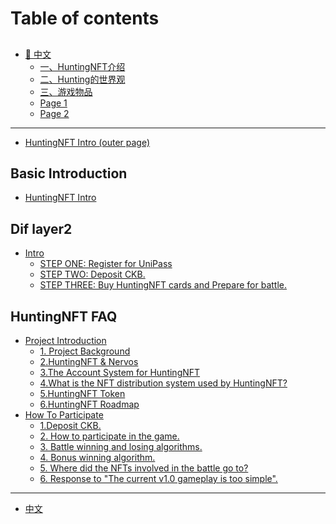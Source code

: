 # Table of contents

##

* [📔 中文](README.md)
  * [一、HuntingNFT介绍](undefined/zhong-wen/page-2.md)
  * [二、Hunting的世界观](undefined/zhong-wen/er-hunting-de-shi-jie-guan.md)
  * [三、游戏物品](undefined/zhong-wen/san-you-xi-wu-pin.md)
  * [Page 1](undefined/zhong-wen/page-1.md)
  * [Page 2](<undefined/zhong-wen/page-2 (1).md>)

***

* [HuntingNFT Intro (outer page)](<README (1).md>)

## Basic Introduction

* [HuntingNFT Intro](basic-introduction/huntingnft-intro.md)

## Dif layer2

* [Intro](dif-layer2/intro/README.md)
  * [STEP ONE: Register for UniPass](dif-layer2/intro/step-one-register-for-unipass.md)
  * [STEP TWO:  Deposit CKB.](dif-layer2/intro/step-two-deposit-ckb..md)
  * [STEP THREE: Buy HuntingNFT cards and Prepare for battle.](dif-layer2/intro/step-three-buy-huntingnft-cards-and-prepare-for-battle..md)

## HuntingNFT FAQ

* [Project Introduction](huntingnft-faq/project-introduction/README.md)
  * [1. Project Background](huntingnft-faq/project-introduction/1.-project-background.md)
  * [2.HuntingNFT & Nervos](huntingnft-faq/project-introduction/2.huntingnft-and-nervos.md)
  * [3.The Account System for HuntingNFT](huntingnft-faq/project-introduction/3.the-account-system-for-huntingnft.md)
  * [4.What is the NFT distribution system used by HuntingNFT?](huntingnft-faq/project-introduction/4.what-is-the-nft-distribution-system-used-by-huntingnft.md)
  * [5.HuntingNFT Token](huntingnft-faq/project-introduction/5.huntingnft-token.md)
  * [6.HuntingNFT Roadmap](huntingnft-faq/project-introduction/6.huntingnft-roadmap.md)
* [How To Participate](huntingnft-faq/how-to-participate/README.md)
  * [1.Deposit CKB.](huntingnft-faq/how-to-participate/1.deposit-ckb..md)
  * [2. How to participate in the game.](huntingnft-faq/how-to-participate/2.-how-to-participate-in-the-game..md)
  * [3. Battle winning and losing algorithms.](huntingnft-faq/how-to-participate/3.-battle-winning-and-losing-algorithms..md)
  * [4. Bonus winning algorithm.](huntingnft-faq/how-to-participate/4.-bonus-winning-algorithm..md)
  * [5. Where did the NFTs involved in the battle go to?](huntingnft-faq/how-to-participate/5.-where-did-the-nfts-involved-in-the-battle-go-to.md)
  * [6. Response to "The current v1.0 gameplay is too simple".](huntingnft-faq/how-to-participate/6.-response-to-the-current-v1.0-gameplay-is-too-simple-..md)

***

* [中文](https://huntingnft.gitbook.io/huntingnft/)
